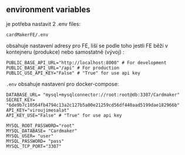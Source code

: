 ## environment variables
je potřeba nastavit 2 .env files:

`cardMakerFE/.env`

obsahuje nastavení adresy pro FE, liší se podle toho jestli FE běží v kontejneru (produkce) nebo samostatně (vývoj) :
```
PUBLIC_BASE_API_URL="http://localhost:8000" # For development
PUBLIC_BASE_API_URL="/api" # For production
PUBLIC_USE_API_KEY="False" # "True" for use api key
```


`.env`
obsahuje nastavení pro docker-compose:

```
DATABASE_URL= "mysql+mysqlconnector://root:root@db:3307/Cardmaker"
SECRET_KEY= "6de9b7c10564fb4794c13a2c127b5a00e21259cd56df440aad5199dae182966b"
API_KEY="viroujimesalat"
API_KEY_USE="False" # "True" for use api key

MYSQL_ROOT_PASSWORD="root"  
MYSQL_DATABASE= "Cardmaker"
MYSQL_USER= "user"
MYSQL_PASSWORD= "pass"
MYSQL_TCP_PORT="3307"
```